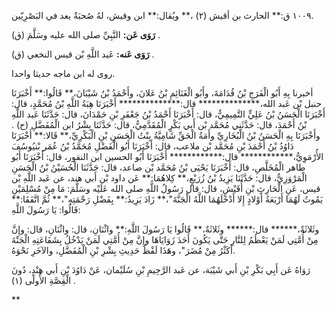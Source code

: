 ١٠٠٩ ق:** الحارث بن أقيش (٢) ،** ويُقال:** ابن وقيش، لهُ صُحبَةٌ يعد في البَصْرِيّين.

**رَوَى عَن:** النَّبِيِّ صلى الله عليه وسَلَّمَ (ق) .

**رَوَى عَنه:** عَبد اللَّهِ بْن قيس النخعي (ق) .

روى له ابن ماجه حديثا واحدا.

أخبرنا بِهِ أَبُو الْفَرَجِ بْنُ قُدَامَةَ، وأَبُو الْغَنَائِمِ بْنُ عَلانَ، وأَحْمَدُ بْنُ شَيْبَانَ،** قَالُوا:** أَخْبَرَنَا حنبل بْن عَبد الله،************** قال:************** أَخْبَرَنَا هِبَةُ اللَّهِ بْنُ مُحَمَّدٍ، قال: أَخْبَرَنَا الْحَسَنُ بْنُ عَلِيٍّ التَّمِيمِيُّ، قال: أَخْبَرَنَا أَحْمَدُ بْنُ جَعْفَرِ بْنِ حَمْدَانَ، قال: حَدَّثَنَا عَبد اللَّهِ بْنُ أَحْمَدَ، قال: حَدَّثَنِي مُحَمَّد بْن أَبي بَكْرٍ الْمُقَدَّمِيُّ، قال: حَدَّثَنَا بِشْرُ ابن الْمُفَضَّلِ (ح) . وأَخْبَرَنَا بِهِ الْحَسَنُ بْنُ الْبُخَارِيِّ وأَمَةُ الْحَقِّ شَامِيَّةُ بِنْتُ الْحَسَنِ بْنِ الْبَكْرِيِّ،** قَالا:** أَخْبَرَنَا دَاوُدُ بْنُ أَحْمَدَ بْنِ مُحَمَّد بْن ملاعب، قال: أَخْبَرَنَا أَبُو الْفَضْلِ مُحَمَّدُ بْنُ عُمَر بْنيُوسُفَ الأُرْمَوِيُّ،************ قال:************ أَخْبَرَنَا أَبُو الحسين ابن النقور، قال: أَخْبَرَنَا أَبُو طاهر الْمُخَلَّصِ، قال: أَخْبَرَنَا يَحْيَى بْنُ مُحَمَّد بْن صاعد، قال: حَدَّثَنَا الْحُسَيْنُ بْنُ الْحَسَنِ الْمَرْوَزِيُّ، قال: حَدَّثَنَا يَزِيدُ بْنُ زُرَيْعٍ،** كِلاهُمَا:** عَن داود بْن أَبي هند، عن عَبد اللَّهِ بْن قيس، عَنِ الْحَارِثِ بْنِ أُقَيْشٍ، قال: قال رَسُولُ اللَّهِ صلى الله عَلَيْه وسَلَّمَ: مَا مِنْ مُسْلِمَيْنِ يَمُوتُ لَهُمَا أَرْبَعَةُ أَوْلادٍ إِلا أَدْخَلَهُمَا اللَّهُ الْجَنَّةَ"،** زَادَ يَزِيدُ:** بِفَضْلِ رَحْمَتِهِ"،** ثُمَّ اتَّفَقَا:** قَالُوا: يَا رَسُولَ اللَّهِ:

وثَلاثَةٌ،****** قال:****** وثَلاثَةٌ،** قَالُوا يَا رَسُولَ اللَّهِ:** واثْنَانِ، قال: واثْنَانِ، قال: وإِنَّ مِنْ أُمَّتِي لَمَنْ يَعْظُمُ لِلنَّارِ حَتَّى يَكُونَ أَحَدَ زَوَايَاهَا وإِنَّ مِنْ أُمَّتِي لَمَنْ يَدْخُلُ بِشَفَاعَتِهِ الْجَنْةَ أكَثْرُ مِنْ مُضَرَ"، وهَذَا لَفْظُ حَدِيثِ بِشْرِ بْنِ الْمُفَضَّلِ، والآخَرِ نَحْوَهُ.

رَوَاهُ عَن أَبِي بَكْرِ بْنِ أَبي شَيْبَة، عن عَبد الرَّحِيمِ بْنِ سُلَيْمان، عَنْ دَاوُدَ بْنِ أَبي هِنْدٍ، دُونَ الْقِصَّةِ الأُولَى (١) .

**